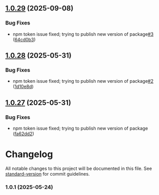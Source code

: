 ## [1.0.29](https://github.com/onlineapps/connector-registry-client/compare/v1.0.28...v1.0.29) (2025-09-08)


### Bug Fixes

* npm token issue fixed; trying to publish new version of package[#3](https://github.com/onlineapps/connector-registry-client/issues/3) ([64cd0b3](https://github.com/onlineapps/connector-registry-client/commit/64cd0b368bbedab893a73f0e82b4fdd34b423179))

## [1.0.28](https://github.com/onlineapps/agent-registry-client/compare/v1.0.27...v1.0.28) (2025-05-31)


### Bug Fixes

* npm token issue fixed; trying to publish new version of package[#2](https://github.com/onlineapps/agent-registry-client/issues/2) ([1d10e8d](https://github.com/onlineapps/agent-registry-client/commit/1d10e8dd65e8bf11c7aa63bd47a6f7c2678462b2))

## [1.0.27](https://github.com/onlineapps/agent-registry-client/compare/v1.0.26...v1.0.27) (2025-05-31)


### Bug Fixes

* npm token issue fixed; trying to publish new version of package ([fa62dd2](https://github.com/onlineapps/agent-registry-client/commit/fa62dd213e8bbd573eb83b8650f2cbdce2b81101))

# Changelog

All notable changes to this project will be documented in this file. See [standard-version](https://github.com/conventional-changelog/standard-version) for commit guidelines.

### 1.0.1 (2025-05-24)
